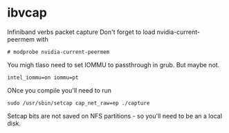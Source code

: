 # ibvcap
Infiniband verbs packet capture
Don't forget to load nvidia-current-peermem with

```
# modprobe nvidia-current-peermem
```

You migh tlaso need to set IOMMU to passthrough in grub. But maybe not.

```
intel_iommu=on iommu=pt
```

ONce you compile you'll need to run
```
sudo /usr/sbin/setcap cap_net_raw=ep ./capture
```

Setcap bits are not saved on NFS partitions - so you'll need to be an a local disk.